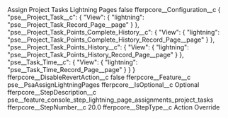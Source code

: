 <?xml version="1.0" encoding="UTF-8"?>
<CustomMetadata xmlns="http://soap.sforce.com/2006/04/metadata" xmlns:xsi="http://www.w3.org/2001/XMLSchema-instance" xmlns:xsd="http://www.w3.org/2001/XMLSchema">
    <label>Assign Project Tasks Lightning Pages</label>
    <protected>false</protected>
    <values>
        <field>fferpcore__Configuration__c</field>
        <value xsi:type="xsd:string">{
    &quot;pse__Project_Task__c&quot;: {
        &quot;View&quot;: {
            &quot;lightning&quot;: &quot;pse__Project_Task_Record_Page__page&quot;
        }
    },
	&quot;pse__Project_Task_Points_Complete_History__c&quot;: {
        &quot;View&quot;: {
            &quot;lightning&quot;: &quot;pse__Project_Task_Points_Complete_History_Record_Page__page&quot;
        }
    },
    &quot;pse__Project_Task_Points_History__c&quot;: {
        &quot;View&quot;: {
            &quot;lightning&quot;: &quot;pse__Project_Task_Points_History_Record_Page__page&quot;
        }
    },
    &quot;pse__Task_Time__c&quot;: {
        &quot;View&quot;: {
            &quot;lightning&quot;: &quot;pse__Task_Time_Record_Page__page&quot;
        }
    }
}</value>
    </values>
    <values>
        <field>fferpcore__DisableRevertAction__c</field>
        <value xsi:type="xsd:boolean">false</value>
    </values>
    <values>
        <field>fferpcore__Feature__c</field>
        <value xsi:type="xsd:string">pse__PsaAssignLightningPages</value>
    </values>
    <values>
        <field>fferpcore__IsOptional__c</field>
        <value xsi:type="xsd:string">Optional</value>
    </values>
    <values>
        <field>fferpcore__StepDescription__c</field>
        <value xsi:type="xsd:string">pse__feature_console_step_lightning_page_assignments_project_tasks</value>
    </values>
    <values>
        <field>fferpcore__StepNumber__c</field>
        <value xsi:type="xsd:double">20.0</value>
    </values>
    <values>
        <field>fferpcore__StepType__c</field>
        <value xsi:type="xsd:string">Action Override</value>
    </values>
</CustomMetadata>
